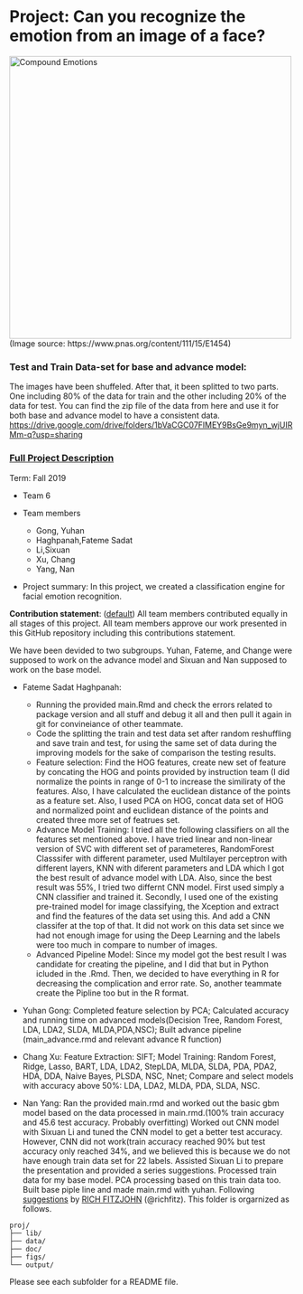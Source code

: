 # Project: Can you recognize the emotion from an image of a face? 
<img src="figs/CE.jpg" alt="Compound Emotions" width="500"/>
(Image source: https://www.pnas.org/content/111/15/E1454)

### Test and Train Data-set for base and advance model:
The images have been shuffeled. After that, it been splitted to two parts. One including 80% of the data for train and the other including 20% of the data for test. You can find the zip file of the data from here and use it for both base and advance model to have a consistent data. 
https://drive.google.com/drive/folders/1bVaCGC07FlMEY9BsGe9myn_wjUIRMm-q?usp=sharing

### [Full Project Description](doc/project3_desc.md)

Term: Fall 2019

+ Team 6
+ Team members
	+ Gong, Yuhan
	+ Haghpanah,Fateme Sadat
	+ Li,Sixuan
	+ Xu, Chang
	+ Yang, Nan

+ Project summary: In this project, we created a classification engine for facial emotion recognition. 
	
**Contribution statement**: ([default](doc/a_note_on_contributions.md)) All team members contributed equally in all stages of this project. All team members approve our work presented in this GitHub repository including this contributions statement. 

We have been devided to two subgroups. Yuhan, Fateme, and Change were supposed to work on the advance model and Sixuan and Nan supposed to work on the base model. 

+ Fateme Sadat Haghpanah: 
	- Running the provided main.Rmd and check the errors related to package version and all stuff and debug it all and then pull it again in git for convineiance of other teammate. 
	- Code the splitting the train and test data set after random reshuffling and save train and test, for using the same set of data during the improving models for the sake of comparison the testing results.
	- Feature selection: Find the HOG features, create new set of feature by concating the HOG and points provided by instruction team (I did normalize the points in range of 0-1 to increase the similiraty of the features. Also, I have calculated the euclidean distance of the points as a feature set. Also, I used PCA on HOG, concat data set of HOG and normalized point and euclidean distance of the points and created three more set of featrues set.
	- Advance Model Training: I tried all the following classifiers on all the features set mentioned above. I have tried linear and non-linear version of SVC with different set of parameteres, RandomForest Classsifer with different parameter, used Multilayer perceptron with different layers, KNN with diferent parameters and LDA which I got the best result of advance model with LDA. Also, since the best result was 55%, I tried two differnt CNN model. First used simply a CNN classifier and trained it. Secondly, I used one of the existing pre-trained model for image classifying, the Xception and extract and find the features of the data set using this. And add a CNN classifer at the top of that. It did not work on this data set since we had not enough image for using the Deep Learning and the labels were too much in compare to number of images.
	- Advanced Pipeline Model: Since my model got the best result I was candidate for creating the pipeline, and I did that but in Python icluded in the .Rmd. Then, we decided to have everything in R for decreasing the complication and error rate. So, another teammate create the Pipline too but in the R format.



+ Yuhan Gong: Completed feature selection by PCA; Calculated accuracy and running time on advanced models(Decision Tree, Random Forest, LDA, LDA2, SLDA, MLDA,PDA,NSC); Built advance pipeline (main_advance.rmd and relevant advance R function)  

+ Chang Xu: Feature Extraction: SIFT; Model Training: Random Forest, Ridge, Lasso, BART, LDA, LDA2, StepLDA, MLDA, SLDA, PDA, PDA2, HDA, DDA, Naive Bayes, PLSDA, NSC, Nnet; Compare and select models with accuracy above 50%: LDA, LDA2, MLDA, PDA, SLDA, NSC.

+ Nan Yang: Ran the provided main.rmd and worked out the basic gbm model based on the data processed in main.rmd.(100% train accuracy and 45.6 test accuracy. Probably overfitting)
            Worked out CNN model with Sixuan Li and tuned the CNN model to get a better test accuracy. However, CNN did not work(train accuracy reached 90% but test accuracy only reached 34%, and we believed this is because we do not have enough train data set for 22 labels.
	    Assisted Sixuan Li to prepare the presentation and provided a series suggestions.
	    Processed train data for my base model. PCA processing based on this train data too.
	    Built base piple line and made main.rmd with yuhan.
Following [suggestions](http://nicercode.github.io/blog/2013-04-05-projects/) by [RICH FITZJOHN](http://nicercode.github.io/about/#Team) (@richfitz). This folder is orgarnized as follows.

```
proj/
├── lib/
├── data/
├── doc/
├── figs/
└── output/
```

Please see each subfolder for a README file.
